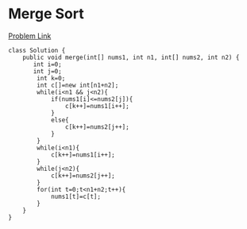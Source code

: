 # Merge Sort

[Problem Link](https://leetcode.com/problems/merge-sorted-array/description/?envType=study-plan-v2&envId=top-interview-150)

```
class Solution {
    public void merge(int[] nums1, int n1, int[] nums2, int n2) {
       int i=0;
       int j=0;
        int k=0;
        int c[]=new int[n1+n2];
        while(i<n1 && j<n2){
            if(nums1[i]<=nums2[j]){
                c[k++]=nums1[i++];
            }
            else{
                c[k++]=nums2[j++];
            }
        }
        while(i<n1){
            c[k++]=nums1[i++];
        }
        while(j<n2){
            c[k++]=nums2[j++];
        }
        for(int t=0;t<n1+n2;t++){
            nums1[t]=c[t];
        }
    }
}
```
